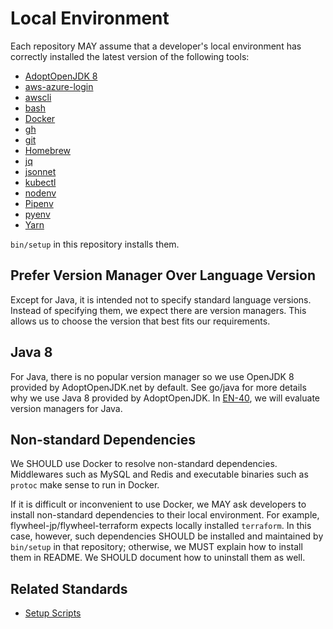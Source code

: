 # Local Environment

Each repository MAY assume that a developer's local environment has correctly
installed the latest version of the following tools:

* [AdoptOpenJDK 8](https://adoptopenjdk.net/)
* [aws-azure-login](https://github.com/sportradar/aws-azure-login)
* [awscli](https://aws.amazon.com/cli/)
* [bash](https://www.gnu.org/software/bash/)
* [Docker](https://www.docker.com/)
* [gh](https://cli.github.com/)
* [git](https://git-scm.com/)
* [Homebrew](https://brew.sh)
* [jq](https://stedolan.github.io/jq/)
* [jsonnet](https://jsonnet.org/)
* [kubectl](https://kubernetes.io/docs/reference/kubectl/kubectl/)
* [nodenv](https://github.com/nodenv/nodenv)
* [Pipenv](https://pipenv.readthedocs.io/en/latest/)
* [pyenv](https://github.com/pyenv/pyenv)
* [Yarn](https://yarnpkg.com/)

`bin/setup` in this repository installs them.

## Prefer Version Manager Over Language Version

Except for Java, it is intended not to specify standard language versions. Instead of specifying
them, we expect there are version managers. This allows us to choose the version that best fits
our requirements.

## Java 8

For Java, there is no popular version manager so we use OpenJDK 8 provided by AdoptOpenJDK.net
by default. See go/java for more details why we use Java 8 provided by AdoptOpenJDK.
In [EN-40](https://flywheel-jp.atlassian.net/browse/EN-40), we will evaluate version managers
for Java.

## Non-standard Dependencies

We SHOULD use Docker to resolve non-standard dependencies. Middlewares such as MySQL and Redis
and executable binaries such as `protoc` make sense to run in Docker.

If it is difficult or inconvenient to use Docker, we MAY ask developers to install non-standard
dependencies to their local environment. For example, flywheel-jp/flywheel-terraform expects
locally installed `terraform`. In this case, however, such dependencies SHOULD be installed and maintained by
`bin/setup` in that repository; otherwise, we MUST explain how to install them in README.
We SHOULD document how to uninstall them as well.

## Related Standards

- [Setup Scripts](./setup_scripts.md)
